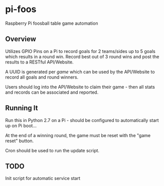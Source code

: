 # pi-foos
Raspberry Pi foosball table game automation

## Overview
Utilizes GPIO Pins on a Pi to record goals for 2 teams/sides up to 5 goals which results in a round win. Record best out of 3 round wins and post the results to a RESTful API/Website.

A UUID is generated per _game_ which can be used by the API/Website to record all goals and round winners.

Users should log into the API/Website to claim their game - then all stats and records can be associated and reported.

## Running It
Run this in Python 2.7 on a Pi - should be configured to automatically start up on Pi boot... 

At the end of a winning round, the game must be reset with the "game reset" button.

Cron should be used to run the update script.

## TODO
Init script for automatic service start
